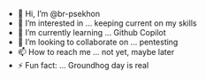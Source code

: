 - 👋 Hi, I’m @br-psekhon
- 👀 I’m interested in ... keeping current on my skills
- 🌱 I’m currently learning ... Github Copilot
- 💞️ I’m looking to collaborate on ... pentesting
- 📫 How to reach me ... not yet, maybe later
- ⚡ Fun fact: ... Groundhog day is real

<!---
br-psekhon/br-psekhon is a ✨ special ✨ repository because its `README.md` (this file) appears on your GitHub profile.
You can click the Preview link to take a look at your changes.
--->

